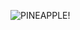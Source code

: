 ![PINEAPPLE!](https://images.unsplash.com/photo-1496843916299-590492c751f4?ixlib=rb-1.2.1&auto=format&fit=crop&h=1351&q=80)
